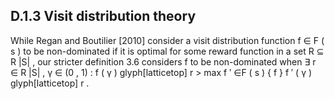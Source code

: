 ## D.1.3 Visit distribution theory

While Regan and Boutilier [2010] consider a visit distribution function f ∈ F ( s ) to be non-dominated if it is optimal for some reward function in a set R ⊆ R |S| , our stricter definition 3.6 considers f to be non-dominated when ∃ r ∈ R |S| , γ ∈ (0 , 1) : f ( γ ) glyph[latticetop] r &gt; max f ′ ∈F ( s ) \{ f } f ′ ( γ ) glyph[latticetop] r .